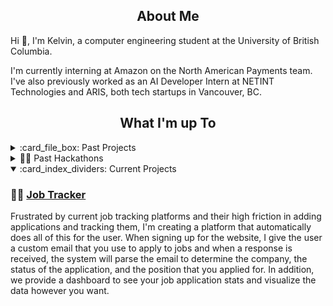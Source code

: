<!-- About -->

  <!-- [![wakatime](https://wakatime.com/badge/user/b163ef99-bb97-41f6-b630-c8b6c8ff1993.svg)](https://wakatime.com/@b163ef99-bb97-41f6-b630-c8b6c8ff1993) -->

  
<h2 align="center">About Me</h2>

Hi 👋, I'm Kelvin, a computer engineering student at the University of British Columbia.

I'm currently interning at Amazon on the North American Payments team. I've also previously worked as an AI Developer Intern at NETINT Technologies and ARIS, both tech startups in Vancouver, BC.

<!-- <details>
  <summary>ℹ️ More About Me</summary>
  
My technical strengths lie in TypeScript, React, and Python, and I thrive when designing and implementing end-to-end web-based solutions. Whether it's spearheading automated testing procedures to boost uptime, advocating for Docker-based deployments, or overhauling build processes, I'm dedicated to solving complex challenges.

I'm on a mission to secure a full-stack development role, leveraging my experience in building applications from start to finish and my ability to collaborate effectively in teams. Let's connect and explore opportunities to create innovative solutions together!

</details> -->
<!-- Projects -->

<h2 align="center">What I'm up To</h2>

<details>
  <summary>:card_file_box: Past Projects</summary>
  
  ## Personal Projects
  
  ### 💻 [Personal Website](https://kelvinw.com)
  This is my personal portfolio website, custom built using React, Astro, and TailwindCSS. It showcases my skills and projects, and provides a way for potential clients and collaborators to get in touch with me. It is currently deployed using Firebase at [kelvinw.com](https://kelvinw.com) and [Github Pages](https://im-calvin.github.io). 

  ### 🔒 [3FA](https://github.com/Computing-Collective/3FA) 
  In the 3FA project, I assumed a pivotal role in both constructing a comprehensive backend API using Python, employing Flask and SQLite as well as developing a web app and an electron app. This undertaking encompassed the development of over 20 endpoints, each tailored to facilitate distinct functionalities. Additionally, I took charge of the design and implementation of a robust authentication flow, meticulously aligning with OWASP security standards. This involved the establishment of secure session and authentication tokens, encrypted communication channels, password hashing, and the inclusion of automatic timeouts to fortify our security measures. Simultaneously, on the frontend, I harnessed my expertise to craft over 15 bespoke React components. These components not only expedited development by 30%, but they also orchestrated a harmonious and user-centric experience across the entire application. I was also tasked with integrating hardware and backend components into the frontend within a tight 1-week window. 

  ### 🐈 [Mittens Bot](https://github.com/im-calvin/Mittens)
 Mittens is a project that I started as a complete beginner in programming, and she remains one of my most cherished projects. Initially, she was meant to help communicate with Japanese speaking users in a small Discord channel by translating every message. However, it soon grew to include other features like notifying users when Hololive streamers scheduled streams or went live. Over time, I added more functionality, such as translating Japanese kanji to furigana, pulling lyrics for karaoke tracks, and notifying for Twitter alerts. It is now up and running on Heroku without any issue. Through this project, I learned about web scraping, asynchronous functions, APIs, and more. Despite its humble beginnings, Mittens has become an important part of my programming journey. One day, I hope to refactor her with my newfound knowledge and smile at the workarounds that I had to make in my infancy as a programmer.

  ### 📆 [Notion Canvas Sync / Canvas Instructure & Notion Plugin](https://github.com/im-calvin/calendar) ⚠️ **(Deprecated)**
  The Notion Canvas Sync Plugin is a project that I developed to simplify my life as a student at UBC. As someone who is heavily reliant on Notion for keeping track of assignments, deadlines, and other important information, I found myself frustrated with the tedious task of manually inserting entries into my calendar. This plugin integrates seamlessly with Canvas, UBC's school portal, and automatically updates my Notion calendar with all the relevant information. Since I shared it with my friends, it has been used by 15 people and has helped them tremendously in organizing their academic lives. In the future, I plan to expand the functionality of this plugin and integrate it with other tools that students use on a regular basis. 

  ### :electron: [Musictag](https://github.com/im-calvin/musictag) ⚠️ **(Deprecated)**
  Musictag is a project that was inspired by my personal frustration with manually modifying the metadata of cover songs downloaded from [YouTube](https://github.com/ytdl-org/youtube-dl). To solve this problem, I developed an [Electron](https://www.electronjs.org/) app that streamlines the process of editing music metadata. Throughout the development of this project, I gained a deep understanding of the full development life cycle of a product, from ideation to deployment. Currently, Musictag is only capable of serving songs from the [Holodex API](https://holodex.stoplight.io/), but I plan to expand its capabilities to include other libraries like [last.fm](https://www.last.fm/) so that it can serve an even larger variety of songs. With the help of [Electron Forge](https://www.electronforge.io/), I'm able to publish updates to users and package the app for Windows, MacOS, and Linux.

  <!-- UBC -->
  
## :school: UBC Course Projects
*Code access is available upon request for all projects
#### [Multi-Client Server](https://cpen221-ubc.notion.site/Message-Queues-Pub-Sub-with-Twitter-c5965b28ed01482aad44dbaadac19b77) - CPEN 221
- Constructed a server supporting multiple simultaneous clients capable of interacting and fetching tweets from Twitter
- Enabled dual-server routing so that either server can be connected to, and no interruptions occur if one goes offline
- Followed security protocols by hashing and salting all passwords and encrypting incoming and outgoing data via AES

#### Simple RISC Machine - CPEN 211
- Designed a Turing Complete 16-bit RISC Machine using System Verilog on an FPGA board in 3 weeks
- Subdivided the machine into smaller modules to be designed, tested, and debugged more easily
- Developed testbenches through ModelSim to thoroughly test system designs
- Achieved a 300% improvement in operations per cycle through the use of pipelining, exceeding course expectiations

#### [Graphs, Games, and Interplanetary Travel](https://cpen221-ubc.notion.site/Graphs-Games-and-Interplanetary-Travel-79cb9a0844634b7288226639604eb0b0) - CPEN 221
- Collaboratively built the “Kamino Game” in Java and built an algorithm to traverse the game to collect points.
- Implemented graph and tree data structures with associated algorithms while optimizing time and space complexity
- Exercised best practices including unit testing, documentation, and encapsulation to ensure quality and correctness
  
</details>

<details>
  <summary>👨‍💻 Past Hackathons</summary>
  <!-- Hackathons --> 

  ## 🐱‍💻 Hackathons

  ### 🤹‍♂️ [JobJug (StormHacks 2024 Best Social Hack & Overall Runner Up)](https://devpost.com/software/jobjug)
  Frustrated by current job tracking platforms and their high friction in adding applications and tracking them, we created a platform that automatically does all of this for the user. When signing into our site, JobJug gives you a custom email that you use to apply to jobs and when a response is received, our system will parse the email to determine the company, the status of the application, and the position that you applied for. To do this, we created a custom model with PyTorch, trained on our own job response emails to sort and organize the incoming emails. In addition, we provide a dashboard to see your job application stats and visualize the data however you want. 

  ### 🐝 [BThere (nwHacks 2024 Community Track Award Winner)](https://devpost.com/software/bthere-hobi6k)
  We created a platform where users can make video calls with each other, and then analyze conversations and provide insightful suggestions for users to connect with their friends. These suggestions incorporated one's facial expressions, tone, and what they said to offer recommendations based on their friends current and past mood, likes, and dislikes. 

  ### 📘 [CoSona (Cohere Hackathon 2024 Spotlight Award)](https://github.com/im-calvin/cosona)
  Using the Cohere Coral API, we created a chatbot that could impersonate any character, figure, or model. Users would upload content (such as a movie script) into our system and using retrieval augmentation generation we would construct a unique persona for the task, grounded on the information that the user provided. For example, if a user uploads book 2 of a 4-book series, you can talk to a character who only knows what happens up to book 2.

  ### 🇯🇵 [JapanGo (StormHacks 2023)](https://github.com/bxian03/StormHacks2023/)
  JapanGo is a multiplayer, web-based game designed to help people become familiar with the Japanese alphabets in a fun and competitive way. Inspired by [skribbl.io](https://skribbl.io/), users are able to create a room, share the code and then race to see who can decipher the question first. It was created during [Stormhacks 2023](https://stormhacks.com/), an in-person 24 hour hackathon. Using websockets and Firebase, we were able to create a real-time connection between different clients with minimal latency, removing technical issues so that users could focus on memorizing their alphabets. Other technologies that we used include React and Tailwind for the frontend, and Python with FastAPI in the backend.  
  
  ### ✍️ [TODO: Tasks, Objectives, and Discussions Organized (nwHacks 2023)](https://github.com/Computing-Collective/TODO)
  Frustrated by the abundance of services that we had to use to access course information and assignments, we created a web-app with React to combine our Canvas, Piazza (and more in the future) assignments, messages, and Q&A posts all into one location. With [others](https://github.com/TODO-nwHacks-2023), we created a Python back end that interacts with the [Canvas API](https://canvas.instructure.com/doc/api/) as well as an [unofficial Piazza API](https://github.com/hfaran/piazza-api). The back end also syncs data with a [MongoDB](https://www.mongodb.com/) database for storing and retrieving information. Lastly, we had a React [front end](/frontend) that communicates with our custom [Flask](https://flask.palletsprojects.com/en/2.2.x/) API to retrieve and display the information to users. I was primarily responsible for the front end, but also contributed to the back end through data collection and wrangling with the APIs.
  
  ### 🎵 [SpotifyGo](https://github.com/kputhanangadi/SpotifyGo)
  SpotifyGo is a project born out of the desire to make daily commutes more enjoyable by providing a custom playlist tailored to the exact length of the commute. The project uses the Spotify API to generate a playlist based on the user's preferences and the estimated length of the commute. I was responsible for creating the back end API using Express.js and implementing the front end using React. To make the user experience smoother, I spearheaded the integrated of the Google Maps Matrix API, allowing users to select their location with autofill. This project helped me develop my skills in API integration, front-end development, and project management.
  
  ### 🧪 [Organic Chemistry Quiz Discord Bot (Hack To School 2022 First Overall)](https://devpost.com/software/hack-to-school-project)
  The Organic Chemistry Quiz Discord Bot was aimed to make learning compound names more fun and engaging. We created a Discord bot that quizzes users on compound names and awards points for correct answers. Participating in my first hackathon was an amazing learning experience where I honed my skills in pair programming, time-management, and effective communication
</details>
 
<details open>
  <summary>:card_index_dividers: Current Projects</summary>
  
  ### 🤹‍♂️ [Job Tracker](https://github.com/im-calvin/job-tracker)
  Frustrated by current job tracking platforms and their high friction in adding applications and tracking them, I'm creating a platform that automatically does all of this for the user. When signing up for the website, I give the user a custom email that you use to apply to jobs and when a response is received, the system will parse the email to determine the company, the status of the application, and the position that you applied for. In addition, we provide a dashboard to see your job application stats and visualize the data however you want. 


</details>
